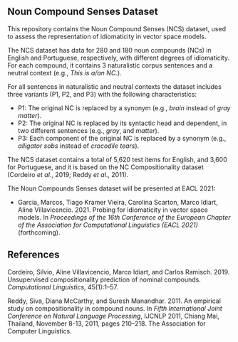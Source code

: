 Noun Compound Senses Dataset
----------------------------

This repository contains the Noun Compound Senses (NCS) dataset, used to assess the representation of idiomaticity in vector space models.

The NCS dataset has data for 280 and 180 noun compounds (NCs) in English and Portuguese, respectively, with different degrees of idiomaticity. For each compound, it contains 3 naturalistic corpus sentences and a neutral context (e.g., _This is a/an NC._).

For all sentences in naturalistic and neutral contexts the dataset includes three variants (P1, P2, and P3) with the following characteristics:

  * P1: The original NC is replaced by a synonym (e.g., _brain_ instead of _gray matter_).
  * P2: The original NC is replaced by its syntactic head and dependent, in two different sentences (e.g., _gray_, and _matter_).
  * P3: Each component of the original NC is replaced by a synonym (e.g., _alligator sobs_ instead of _crocodile tears_).

The NCS dataset contains a total of 5,620 test items for English, and 3,600 for Portuguese, and it is based on the NC Compositionality dataset (Cordeiro _et al._, 2019; Reddy _et al_., 2011).

The Noun Compounds Senses dataset will be presented at EACL 2021:

  * Garcia, Marcos, Tiago Kramer Vieira, Carolina Scarton, Marco Idiart, Aline Villavicencio. 2021. Probing for idiomaticity in vector space models. In _Proceedings of the 16th Conference of the European Chapter of the Association for Computational Linguistics (EACL 2021)_ (forthcoming).

## References
Cordeiro, Silvio, Aline Villavicencio, Marco Idiart, and Carlos Ramisch. 2019. Unsupervised compositionality prediction of nominal compounds. _Computational Linguistics_, 45(1):1–57.

Reddy, Siva, Diana McCarthy, and Suresh Manandhar. 2011. An empirical study on compositionality in compound nouns. In _Fifth International Joint Conference on Natural Language Processing_, IJCNLP 2011, Chiang Mai, Thailand, November 8-13, 2011, pages 210–218. The Association for Computer Linguistics.

